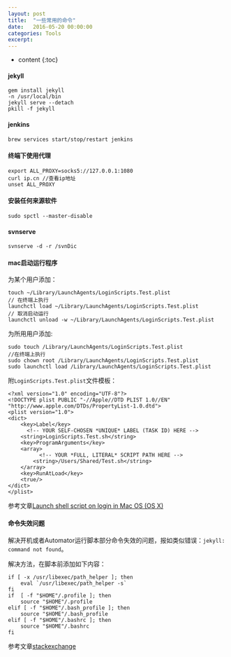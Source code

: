 ```yaml
---
layout: post
title:  "一些常用的命令"
date:   2016-05-20 00:00:00
categories: Tools
excerpt: 
---
```


* content
{:toc}


#### jekyll

````
gem install jekyll
-n /usr/local/bin
jekyll serve --detach
pkill -f jekyll
````

#### jenkins

````
brew services start/stop/restart jenkins
````

#### 终端下使用代理

````
export ALL_PROXY=socks5://127.0.0.1:1080
curl ip.cn //查看ip地址
unset ALL_PROXY
````

#### 安装任何来源软件

````
sudo spctl --master-disable
````

#### svnserve

````
svnserve -d -r /svnDic
````

#### mac启动运行程序

为某个用户添加：

````
touch ~/Library/LaunchAgents/LoginScripts.Test.plist
// 在终端上执行
launchctl load ~/Library/LaunchAgents/LoginScripts.Test.plist
// 取消启动运行
launchctl unload -w ~/Library/LaunchAgents/LoginScripts.Test.plist
````

为所用用户添加:

````
sudo touch /Library/LaunchAgents/LoginScripts.Test.plist
//在终端上执行
sudo chown root /Library/LaunchAgents/LoginScripts.Test.plist
sudo launchctl load /Library/LaunchAgents/LoginScripts.Test.plist
````

附`LoginScripts.Test.plist`文件模板：

````
<?xml version="1.0" encoding="UTF-8"?>
<!DOCTYPE plist PUBLIC "-//Apple//DTD PLIST 1.0//EN" "http://www.apple.com/DTDs/PropertyList-1.0.dtd">
<plist version="1.0">
<dict>
    <key>Label</key>
      <!-- YOUR SELF-CHOSEN *UNIQUE* LABEL (TASK ID) HERE -->
    <string>LoginScripts.Test.sh</string>
    <key>ProgramArguments</key>
    <array>
          <!-- YOUR *FULL, LITERAL* SCRIPT PATH HERE -->
        <string>/Users/Shared/Test.sh</string>
    </array>
    <key>RunAtLoad</key>
    <true/>
</dict>
</plist>
````

参考文章[Launch shell script on login in Mac OS (OS X)](https://stackoverflow.com/questions/22842016/launch-shell-script-on-login-in-mac-os-os-x?noredirect=1)

#### 命令失效问题

解决开机或者Automator运行脚本部分命令失效的问题，报如类似错误：`jekyll: command not found`。

解决方法，在脚本前添加如下内容：

````
if [ -x /usr/libexec/path_helper ]; then
    eval `/usr/libexec/path_helper -s`
fi
if  [ -f "$HOME"/.profile ]; then
    source "$HOME"/.profile
elif [ -f "$HOME"/.bash_profile ]; then
    source "$HOME"/.bash_profile
elif [ -f "$HOME"/.bashrc ]; then
    source "$HOME"/.bashrc
fi
````

参考文章[stackexchange](https://apple.stackexchange.com/a/192645)